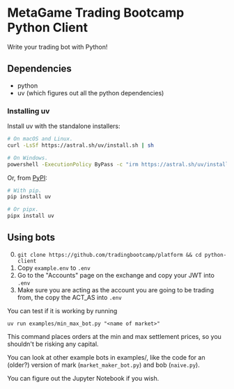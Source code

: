 # MetaGame Trading Bootcamp Python Client

Write your trading bot with Python!

## Dependencies
- python
- uv (which figures out all the python dependencies)

### Installing uv

Install uv with the standalone installers:

```bash
# On macOS and Linux.
curl -LsSf https://astral.sh/uv/install.sh | sh
```

```bash
# On Windows.
powershell -ExecutionPolicy ByPass -c "irm https://astral.sh/uv/install.ps1 | iex"
```

Or, from [PyPI](https://pypi.org/project/uv/):

```bash
# With pip.
pip install uv
```

```bash
# Or pipx.
pipx install uv
```

## Using bots

0. `git clone https://github.com/tradingbootcamp/platform && cd python-client`
1. Copy `example.env` to `.env`
2. Go to the "Accounts" page on the exchange and copy your JWT into `.env`
3. Make sure you are acting as the account you are going to be trading from, the copy the ACT_AS into `.env`

You can test if it is working by running
```
uv run examples/min_max_bot.py "<name of market>"
```
This command places orders at the min and max settlement prices, so you shouldn't be risking any capital.

You can look at other example bots in examples/, like the code for an (older?) version of mark (`market_maker_bot.py`) and bob (`naive.py`).

You can figure out the Jupyter Notebook if you wish.
